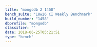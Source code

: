 ```yaml
---
title: "mongodb 2 1458"
bench_suite: "18w26 CI Weekly Benchmark"
build_number: "1458"
dbprofile: "mongodb"
classifier: ""
date: 2018-06-25T05:21:51
type: "bench"
---
```

